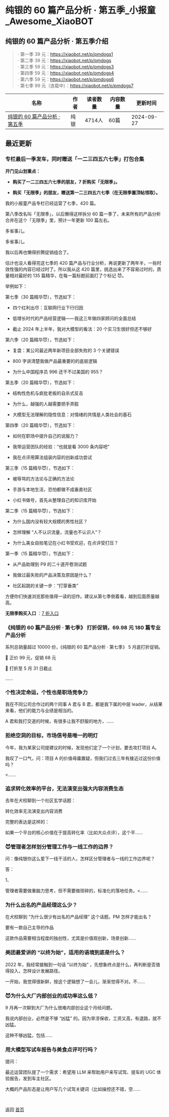 # 纯银的 60 篇产品分析 · 第五季_小报童_Awesome_XiaoBOT

## 纯银的 60 篇产品分析 · 第五季介绍
> · 第一季 39 元：https://xiaobot.net/p/pmdogs1    
· 第二季 39 元：https://xiaobot.net/p/pmdogs    
· 第三季 59 元：https://xiaobot.net/p/pmdogs3    
· 第四季 59 元：https://xiaobot.net/p/pmdogs4    
· 第六季 59 元：https://xiaobot.net/p/pmdogs6    
· 第七季 99 元（连载中）：https://xiaobot.net/p/pmdogs7  
  


|名称|作者|读者数量|内容数量|更新时间|
|---|---|---|---|---|
|[纯银的 60 篇产品分析 · 第五季](https://xiaobot.net/p/pmdogs5?refer=0b133df9-27dc-423b-8101-639049001c13)|纯银|4714人|60篇|2024-09-27|

## 最近更新
### 专栏最后一季发车，同时赠送「一二三四五六七季」打包合集

**开门见山划重点：**

  * **购买了一二三四五六七季的朋友，7 折购买「无限季」。**

  * **购买「无限季」的朋友，赠送第一二三四五六七季（在无限季置顶帖领取）。**

我的小报童产品专栏已经运营了七季，420 篇。

第八季改名叫「无限季」，以后懒得这样拆分 60 篇一季了，未来所有的产品分析合并在这个「无限季」里，预计一年更新 100 篇左右。

多省事儿。

多省事儿。

我以后再也懒得折腾促销组合了。

估计也没人看得完这七季的 420 篇产品与行业分析，再说更新了两年半，一些时效性强的内容已经过时了。所以我从这 420
篇里，挑选出来了不容易过时的，质量相对最好的 135 篇精华，在每一篇标题前面打了个标记 😈。

举例如下：

第七季（30 篇精华😈），节选如下：

  * 四个红利出尽：互联网行业下行归因

  * 低增长时代的产品经营逻辑——我这三年做四家顾问的全面总结

  * 截止 2024 年上半年，我对大模型的看法：20 个实习生很好但还不够好

第六季（20 篇精华😈），节选如下：

  * 复盘：某公司最近两年新项目全部失败的 3 个关键错误

  * 800 字讲清楚我做产品最重要的的底层逻辑

  * 为什么中国程序员 996 还干不过美国的 955？

第五季（20 篇精华😈），节选如下：

  * 结构性危机与疯批老板的自杀式反击

  * 为什么，越强的人越需要把手弄脏

  * 大模型无法理解的隐性信息：对情绪的共情是人类社会的基石

第四季（20 篇精华😈），节选如下：

  * 如何在职场中提升自己的说服力？

  * 我带运营团队的经验：“也就是看 3000 条内容吧”

  * 我在点评用算法组装内容的创新成功尝试

第三季（15 篇精华😈），节选如下：

  * 被辱骂的方法论与正确的方法论

  * 手游与本地生活，恐怕都做不成垂直社区

  * 小红书做号，首先从整理自己的知识库开始

第二季（15 篇精华😈），节选如下：

  * 为什么国内没有较大规模的男性社区？

  * 怎样理解 “人不认识流量，流量也不认识人”？

  * 为什么美女自拍笔记在小红书受欢迎，在点评受打压？

第一季（15 篇精华😈），节选如下：

  * 从产品助理到 P9 的二十道开卷测试题

  * 我做过最失败的产品决策及原因是什么？

  * 社区起跳的关键一步：“打穿垂类”

方便你们快速浏览那些值得一读的旧作。建议从第七季倒着看，越到后面质量越高。

**无限季购买入口** ：[7
折入口](https://xiaobot.net/coupon/430989c4-4740-48d0-af36-3dde0e7b0be4)

### 《纯银的 60 篇产品分析 · 第七季》 打折促销，69.98 元 180 篇专业产品分析

系列总销量超过 10000 份，《纯银的 60 篇产品分析 · 第七季》 5 月底打折促销。

🎉 正价 99 元，促销 68 元

🎉 打折至 5 月 31 日截止

......

### 个性决定命运，个性也是职场竞争力

我在不同公司合作过的两个同事 A 君与 B 君，都是我下属的中层 leader，从结果来看，他们的能力与业绩是相当的。

A 君和我打交道的时候，有很多让我不舒服的地方，......

### 拒绝空洞的目标，市场信号是唯一的明灯

今年，我为某家公司提建议的时候，发现他们定了一个计划，要去攻打项目 A。

我叹了一口气，问：项目 A 的价值毋庸置疑，但我们过去三年有接近过这份价值吗？

<......

### 追求转化效率的平台，无法演变出强大内容消费生态

去年在犬校聊到一个社区玄学话题：

转化效率无法演变出内容消费

完整的表达是这样的：

如果一个平台的核心价值在于提高转化率（比如大众点评），这个平......

### 😈管理者怎样划分管理工作与一线工作的边界？

问：像纯银你这么爱下一线干活的人，怎样区分管理者与一线的工作边界呢？

答：

1、

管理者需要做重脑力思考，但不需要做琐碎的，标准化的落地任务。<......

### 为什么出名的产品经理这么少？

在犬校聊到 “为什么很少有出名的产品经理” 这个话题。PM 怎样才能出名？

要有一款自己主导的作品

这款作品需要相当程度的独创性，尤其是价值观创新，场景创新......

### 美团最爱讲的 “以终为始”，适用的语境到底是什么？

2022 年，我经常接触到一句话 “以终为始” ，先想象终点是什么，再判断是否值得投入，怎样设计发展路径。

一开始，我觉得很新鲜，按这个逻辑想了一会儿，渐渐觉得不对。不......

### 😈为什么大厂内部创业的成功率这么低？

9 月再一次聊到大厂为什么很难内部创业这个月经问题。

我说内部创业，必然是不够 “凶猛” 的。因为旱涝保收，工资又高，有退路，就不凶猛。

这种不够凶猛，包括......

### 用大模型写试车报告与美食点评可行吗？

提问：

最近运营团队提了一个需求：希望用 LLM 来帮助用户来写试驾、提车的 UGC 体验报告，发到车主社区。

大概的产品形态是让用户写几个试驾关键词（比如操控还不错，空......


<a href="https://github.com/Reno9527/awesome-xiaobot" style="color: white; text-decoration: none;">awesome-xiaobot</a>

返回 [首页](../README.md)
